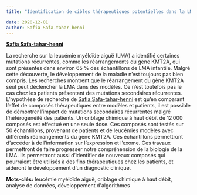 ```yaml
---
title: "Identification de cibles thérapeutiques potentielles dans la LMA grâce à l'intégration des données génomiques et des résultats de criblage de petites molécules"

date: 2020-12-01
author: Safia Safa-tahar-henni
---
```


[**Safia Safa-tahar-henni**](/fr/author/safia-safa-tahar-henni)

<!--more-->

La recherche sur la leucémie myéloïde aiguë (LMA) a identifié certaines mutations récurrentes, comme les réarrangements du gène KMT2A, qui sont présentes dans environ 65 % des échantillons de LMA infantile. Malgré cette découverte, le développement de la maladie n’est toujours pas bien compris. Les recherches montrent que le réarrangement du gène KMT2A seul peut déclencher la LMA dans des modèles. Ce n’est toutefois pas le cas chez les patients présentant des mutations secondaires récurrentes. L’hypothèse de recherche de [Safia Safa-tahar-henni](/fr/author/safia-safa-tahar-henni/) est qu’en comparant l’effet de composés thérapeutiques entre modèles et patients, il est possible de démontrer l’impact de mutations secondaires récurrentes malgré l’hétérogénéité des patients. Un criblage chimique à haut débit de 12 000 composés est effectué en une seule dose. Ces composés sont testés sur 50 échantillons, provenant de patients et de leucémies modèles avec différents réarrangements du gène KMT2A. Ces échantillons permettront d’accéder à de l’information sur l’expression et l’exome. Ces travaux permettront de faire progresser notre compréhension de la biologie de la LMA. Ils permettront aussi d’identifier de nouveaux composés qui pourraient être utilisés à des fins thérapeutiques chez les patients, et aideront le développement d’un diagnostic clinique.

**Mots-clés:** leucémie myéloïde aiguë, criblage chimique à haut débit, analyse de données, développement d'algorithmes
